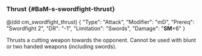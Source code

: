 ### Thrust {#BaM-s-swordfight-thrust}

@(dd cm_swordfight_thrust)
{ "Type": "Attack",
	"Modifier": "mD",
	"Prereq": "Swordfight 2",
	"DR": "-1",
	"Limitation": "Swords",
	"Damage": "__SM__+6"
}

Thrusts a cutting weapon towards the opponent. Cannot be used with blunt or
two handed weapons (including swords).
